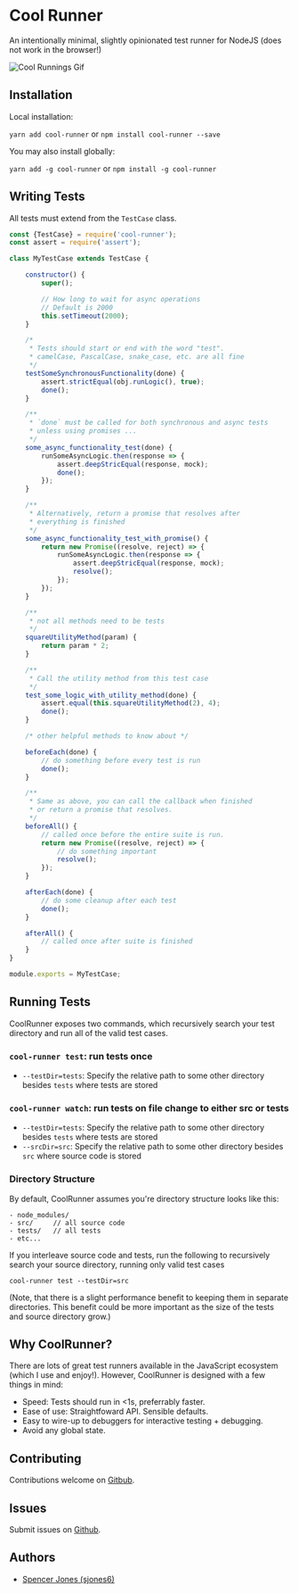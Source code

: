# Cool Runner

An intentionally minimal, slightly opinionated test runner for NodeJS (does not work in the browser!)

![Cool Runnings Gif](https://media.giphy.com/media/11oPKCg5x7J7nG/giphy.gif)

## Installation

Local installation:

`yarn add cool-runner` or `npm install cool-runner --save`

You may also install globally:

`yarn add -g cool-runner` or `npm install -g cool-runner`

## Writing Tests

All tests must extend from the `TestCase` class.

```javascript
const {TestCase} = require('cool-runner');
const assert = require('assert');

class MyTestCase extends TestCase {

    constructor() {
        super();

        // How long to wait for async operations
        // Default is 2000
        this.setTimeout(2000);
    }

    /*
     * Tests should start or end with the word "test".
     * camelCase, PascalCase, snake_case, etc. are all fine
     */
    testSomeSynchronousFunctionality(done) {
        assert.strictEqual(obj.runLogic(), true);
        done();
    }

    /**
     * `done` must be called for both synchronous and async tests
     * unless using promises ...
     */
    some_async_functionality_test(done) {
        runSomeAsyncLogic.then(response => {
            assert.deepStricEqual(response, mock);
            done();
        });
    }

    /**
     * Alternatively, return a promise that resolves after 
     * everything is finished
     */
    some_async_functionality_test_with_promise() {
        return new Promise((resolve, reject) => {
            runSomeAsyncLogic.then(response => {
                assert.deepStricEqual(response, mock);
                resolve();
            });
        });
    }

    /**
     * not all methods need to be tests
     */
    squareUtilityMethod(param) {
        return param * 2;
    }

    /**
     * Call the utility method from this test case
     */
    test_some_logic_with_utility_method(done) {
        assert.equal(this.squareUtilityMethod(2), 4);
        done();
    }

    /* other helpful methods to know about */

    beforeEach(done) {
        // do something before every test is run
        done();
    }

    /**
     * Same as above, you can call the callback when finished
     * or return a promise that resolves.
     */
    beforeAll() {
        // called once before the entire suite is run.
        return new Promise((resolve, reject) => {
            // do something important
            resolve();
        });
    }

    afterEach(done) {
        // do some cleanup after each test
        done();
    }

    afterAll() {
        // called once after suite is finished
    }
}

module.exports = MyTestCase;
```

## Running Tests

CoolRunner exposes two commands, which recursively search your test directory and run all of the valid test cases.

### **`cool-runner test`**: run tests once

* `--testDir=tests`: Specify the relative path to some other directory besides `tests` where tests are stored

### **`cool-runner watch`**: run tests on file change to either src or tests

* `--testDir=tests`: Specify the relative path to some other directory besides `tests` where tests are stored
* `--srcDir=src`: Specify the relative path to some other directory besides `src` where source code is stored

### Directory Structure

By default, CoolRunner assumes you're directory structure looks like this:

```
- node_modules/
- src/     // all source code
- tests/   // all tests
- etc...
```

If you interleave source code and tests, run the following to recursively search your source directory, running only valid test cases

`cool-runner test --testDir=src`

(Note, that there is a slight performance benefit to keeping them in separate directories. This benefit could be more important as the size of the tests and source directory grow.)


## Why CoolRunner?

There are lots of great test runners available in the JavaScript ecosystem (which I use and enjoy!). However, CoolRunner is designed with a few things in mind:

* Speed: Tests should run in <1s, preferrably faster.
* Ease of use: Straightfoward API. Sensible defaults.
* Easy to wire-up to debuggers for interactive testing + debugging.
* Avoid any global state.

## Contributing

Contributions welcome on [Gitbub](https://github.com/sjones6/cool-runner).

## Issues

Submit issues on [Github](https://github.com/sjones6/cool-runner/issues).

## Authors

* [Spencer Jones (sjones6)](https://github.com/sjones6)